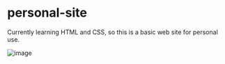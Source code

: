 # personal-site
Currently learning HTML and CSS, so this is a basic web site for personal use.

![image](https://user-images.githubusercontent.com/96343084/212525149-5cc84044-37ac-458a-9987-bee9f9fbd1ab.png)
